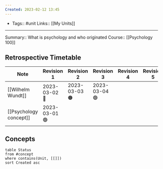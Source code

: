 ```yaml
---
Created: 2023-02-12 13:45
---
```

- Tags:: #unit
Links:: [[My Units]]
___

Summary:: What is psychology and who originated
Course:: [[Psychology 100]]
## Retrospective Timetable
| Note                   | Revision 1    | Revision 2    | Revision 3    | Revision 4 | Revision 5 | Revision 6 | Revision 7 | 
| ---------------------- | ------------- | ------------- | ------------- | ---------- | ---------- | ---------- | ---------- |
| [[Wilhelm Wundt]]      | 2023-03-02 🔴 | 2023-03-03 🟠 | 2023-03-04 🟢 |            |            |            |            |
| [[Psychology concept]] | 2023-03-01 🟢 |               |               |            |            |            |            |
## Concepts
```dataview
table Status
from #concept
where contains(Unit, [[]])
sort Created asc
```